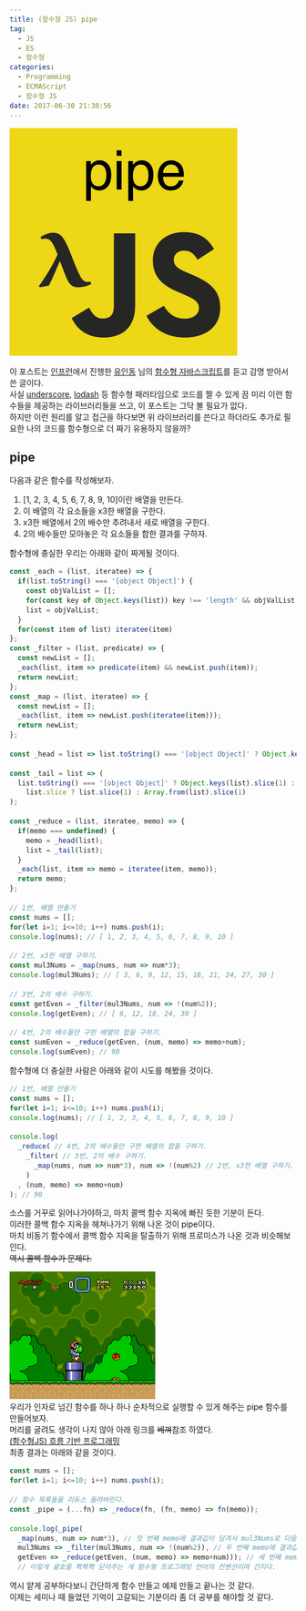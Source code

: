 ```yaml
---
title: (함수형 JS) pipe
tag:
  - JS
  - ES
  - 함수형
categories:
  - Programming
  - ECMAScript
  - 함수형 JS
date: 2017-06-30 21:30:56
---
```


![](js-func-08-pipe/thumb.png)

이 포스트는 [인프런](https://www.inflearn.com/)에서 진행한 [유인동](https://www.facebook.com/profile.php?id=100011413063178) 님의 [함수형 자바스크립트](https://www.inflearn.com/course/%ED%95%A8%EC%88%98%ED%98%95-%ED%94%84%EB%A1%9C%EA%B7%B8%EB%9E%98%EB%B0%8D/)를 듣고 감명 받아서 쓴 글이다.  
사실 [underscore](http://underscorejs.org/), [lodash](https://lodash.com/) 등 함수형 패러타임으로 코드를 짤 수 있게 끔
미리 이런 함수들을 제공하는 라이브러리들을 쓰고, 이 포스트는 그닥 볼 필요가 없다.  
하지만 이런 원리를 알고 접근을 하다보면 위 라이브러리를 쓴다고 하더라도 추가로 필요한 나의 코드를 함수형으로 더 짜기 유용하지 않을까?  

## pipe
다음과 같은 함수를 작성해보자.  
1. [1, 2, 3, 4, 5, 6, 7, 8, 9, 10]이란 배열을 만든다.  
2. 이 배열의 각 요소들을 x3한 배열을 구한다.  
3. x3한 배열에서 2의 배수만 추려내서 새로 배열을 구한다.  
4. 2의 배수들만 모아놓은 각 요소들을 합한 결과를 구하자.  

함수형에 충실한 우리는 아래와 같이 짜게될 것이다.  
```javascript
const _each = (list, iteratee) => {
  if(list.toString() === '[object Object]') {
    const objValList = [];
    for(const key of Object.keys(list)) key !== 'length' && objValList.push(list[key]);
    list = objValList;
  }
  for(const item of list) iteratee(item)
};
const _filter = (list, predicate) => {
  const newList = [];
  _each(list, item => predicate(item) && newList.push(item));
  return newList;
};
const _map = (list, iteratee) => {
  const newList = [];
  _each(list, item => newList.push(iteratee(item)));
  return newList;
};

const _head = list => list.toString() === '[object Object]' ? Object.keys(list)[0] : list[0];

const _tail = list => (
  list.toString() === '[object Object]' ? Object.keys(list).slice(1) :
    list.slice ? list.slice(1) : Array.from(list).slice(1)
);

const _reduce = (list, iteratee, memo) => {
  if(memo === undefined) {
    memo = _head(list);
    list = _tail(list);
  }
  _each(list, item => memo = iteratee(item, memo));
  return memo;
};

// 1번, 배열 만들기
const nums = [];
for(let i=1; i<=10; i++) nums.push(i);
console.log(nums); // [ 1, 2, 3, 4, 5, 6, 7, 8, 9, 10 ]

// 2번, x3한 배열 구하기.
const mul3Nums = _map(nums, num => num*3);
console.log(mul3Nums); // [ 3, 6, 9, 12, 15, 18, 21, 24, 27, 30 ]

// 3번, 2의 배수 구하기.
const getEven = _filter(mul3Nums, num => !(num%2));
console.log(getEven); // [ 6, 12, 18, 24, 30 ]

// 4번, 2의 배수들만 구한 배열의 합을 구하기.
const sumEven = _reduce(getEven, (num, memo) => memo+num);
console.log(sumEven); // 90
```

함수형에 더 충실한 사람은 아래와 같이 시도를 해봤을 것이다.  
```javascript
// 1번, 배열 만들기
const nums = [];
for(let i=1; i<=10; i++) nums.push(i);
console.log(nums); // [ 1, 2, 3, 4, 5, 6, 7, 8, 9, 10 ]

console.log(
  _reduce( // 4번, 2의 배수들만 구한 배열의 합을 구하기.
    _filter( // 3번, 2의 배수 구하기.
      _map(nums, num => num*3), num => !(num%2) // 2번, x3한 배열 구하기.
    )
  , (num, memo) => memo+num)
); // 90
```

소스를 거꾸로 읽어나가야하고, 마치 콜백 함수 지옥에 빠진 듯한 기분이 든다.  
이러한 콜백 함수 지옥을 헤쳐나가기 위해 나온 것이 pipe이다.  
마치 비동기 함수에서 콜백 함수 지옥을 탈출하기 위해 프로미스가 나온 것과 비슷해보인다.  
~~역시 콜백 함수가 문제다.~~

![이러한 파이프를 타고 요리조리 이동하며 함수를 하나씩 실행하는 원리이다.](js-func-08-pipe/pipe.gif)  
우리가 인자로 넘긴 함수를 하나 하나 순차적으로 실행할 수 있게 해주는 pipe 함수를 만들어보자.  
머리를 굴려도 생각이 나지 않아 아래 링크를 ~~베껴~~참조 하였다.  
[(함수형JS) 흐름 기반 프로그래밍](http://blog.jeonghwan.net/js/2017/05/11/pipeline.html)  
최종 결과는 아래와 같을 것이다.  
```javascript
const nums = [];
for(let i=1; i<=10; i++) nums.push(i);

// 함수 목록들을 리듀스 돌려버린다.
const _pipe = (...fn) => _reduce(fn, (fn, memo) => fn(memo));

console.log(_pipe(
  _map(nums, num => num*3), // 첫 번째 memo에 결과값이 담겨서 mul3Nums로 다음 함수에게 넘겨지고 있다.
  mul3Nums => _filter(mul3Nums, num => !(num%2)), // 두 번째 memo에 결과값이 담겨서 getEven으로 다음 함수에게 넘겨지고 있다.
  getEven => _reduce(getEven, (num, memo) => memo+num))); // 세 번째 memo에 결과값이 담겨서 로그 창에 찍힌다.
  // 이렇게 괄호를 쫙쫙쫙 닫아주는 게 함수형 프로그래밍 언어의 컨벤션이며 간지다.
```

역시 얕게 공부하다보니 간단하게 함수 만들고 예제 만들고 끝나는 것 같다.  
이제는 세미나 때 들었던 기억이 고갈되는 기분이라 좀 더 공부를 해야할 것 같다.
